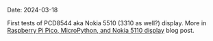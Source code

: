 Date: 2024-03-18

First tests of PCD8544 aka Nokia 5510 (3310 as well?) display.
More in [Raspberry Pi Pico, MicroPython, and Nokia 5110 display](https://www.pavelp.cz/posts/eng-raspberry-pico-nokia-display/) blog post.

